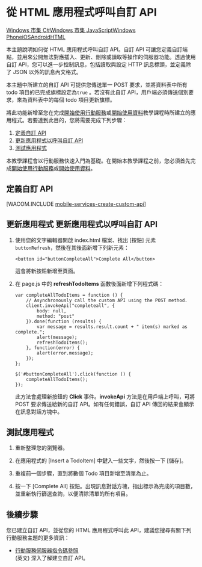 <properties linkid="mobile-services-html-call-custom-api" urlDisplayName="Call a custom API from the client" pageTitle="Call a custom API from an HTML client - Mobile Services" metaKeywords="" description="Learn how to define a custom API and then call it from an HTML app that uses Windows Azure Mobile Services." metaCanonical="" services="mobile-services" documentationCenter="Mobile" title="Call a custom API from the client" authors="glenga"  solutions="" writer="jparrel" manager="" editor=""  />

<tags ms.service="mobile-services" ms.workload="mobile" ms.tgt_pltfrm="mobile-html" ms.devlang="javascript" ms.topic="article" ms.date="01/01/1900" ms.author="glenga" />

# 從 HTML 應用程式呼叫自訂 API

<div class="dev-center-tutorial-selector sublanding"><a href="/zh-tw/documentation/articles/mobile-services-windows-store-dotnet-call-custom-api" title="Windows 市集 C#">Windows 市集 C#</a><a href="/zh-tw/documentation/articles/mobile-services-windows-store-javascript-call-custom-api" title="Windows 市集 JavaScript">Windows 市集 JavaScript</a><a href="/zh-tw/documentation/articles/mobile-services-windows-phone-call-custom-api" title="Windows Phone">Windows Phone</a><a href="/zh-tw/documentation/articles/mobile-services-ios-call-custom-api" title="iOS" >iOS</a><a href="/zh-tw/documentation/articles/mobile-services-android-call-custom-api" title="Android">Android</a><a href="/zh-tw/documentation/articles/mobile-services-html-call-custom-api" title="HTML" class="current">HTML</a></div>

本主題說明如何從 HTML 應用程式呼叫自訂 API。自訂 API 可讓您定義自訂端點，並用來公開無法對應插入、更新、刪除或讀取等操作的伺服器功能。透過使用自訂 API，您可以進一步控制訊息，包括讀取與設定 HTTP 訊息標頭，並定義除了 JSON 以外的訊息內文格式。

本主題中所建立的自訂 API 可提供您傳送單一 POST 要求，並將資料表中所有 todo 項目的已完成旗標設定為`true` 。若沒有此自訂 API，用戶端必須傳送個別要求，來為資料表中的每個 todo 項目更新旗標。

將此功能新增至您在完成[開始使用行動服務][開始使用行動服務]或[開始使用資料][開始使用資料]教學課程時所建立的應用程式。若要達到此目的，您將需要完成下列步驟：

1.  [定義自訂 API][定義自訂 API]
2.  [更新應用程式以呼叫自訂 API][更新應用程式以呼叫自訂 API]
3.  [測試應用程式][測試應用程式]

本教學課程會以行動服務快速入門為基礎。在開始本教學課程之前，您必須首先完成[開始使用行動服務][開始使用行動服務]或[開始使用資料][開始使用資料]。

## <a name="define-custom-api"></a>定義自訂 API

[WACOM.INCLUDE [mobile-services-create-custom-api](../includes/mobile-services-create-custom-api.md)]

## <a name="update-app"></a><span class="short-header">更新應用程式 </span>更新應用程式以呼叫自訂 API

1.  使用您的文字編輯器開啟 index.html 檔案、找出 [按鈕] 元素`buttonRefresh`，然後在其後面新增下列新元素：

        <button id="buttonCompleteAll">Complete All</button> 

    這會將新按鈕新增至頁面。

2.  在 page.js 中的 **refreshTodoItems** 函數後面新增下列程式碼：

        var completeAllTodoItems = function () {
            // Asynchronously call the custom API using the POST method.
            client.invokeApi("completeall", {
                body: null,
                method: "post"
            }).done(function (results) {
                var message = results.result.count + " item(s) marked as complete.";
                alert(message);
                refreshTodoItems();
            }, function(error) {
                alert(error.message);
            });
        };

        $('#buttonCompleteAll').click(function () {
            completeAllTodoItems();
        });

    此方法會處理新按鈕的 **Click** 事件。**invokeApi** 方法是在用戶端上呼叫，可將 POST 要求傳送給新的自訂 API。如有任何錯誤，自訂 API 傳回的結果會顯示在訊息對話方塊中。

## <a name="test-app"></a>測試應用程式

1.  重新整理您的瀏覽器。

2.  在應用程式的 [Insert a TodoItem] 中鍵入一些文字，然後按一下 [儲存]。

3.  重複前一個步驟，直到將數個 Todo 項目新增至清單為止。

4.  按一下 [Complete All] 按鈕。</cf><cf font="MS Gothic" complexscriptsfont="MS Gothic" asiantextfont="MS Gothic" fontcolor="000000">出現訊息對話方塊，指出標示為完成的項目數，並重新執行篩選</cf><cf font="Microsoft JhengHei" complexscriptsfont="Microsoft JhengHei" asiantextfont="Microsoft JhengHei" fontcolor="000000">查詢，以便清除清單的所有項目。</cf><cf complexscriptsfont="Times New Roman" fontcolor="000000">

## 後續步驟

您已建立自訂 API，並從您的 HTML 應用程式呼叫此 API，建議您搜尋有關下列行動服務主題的更多資訊：

-   [行動服務伺服器指令碼參照][行動服務伺服器指令碼參照]  
     (英文) 深入了解建立自訂 API。



  [開始使用行動服務]: /zh-tw/documentation/articles/mobile-services-html-get-started
  [開始使用資料]: /zh-tw/documentation/articles/mobile-services-html-get-started-data
  [定義自訂 API]: #define-custom-api
  [更新應用程式以呼叫自訂 API]: #update-app
  [測試應用程式]: #test-app
  [行動服務伺服器指令碼參照]: http://go.microsoft.com/fwlink/?LinkId=262293

